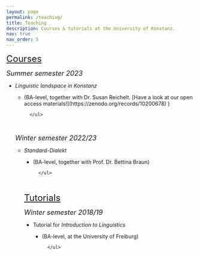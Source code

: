 ```yaml
---
layout: page
permalink: /teaching/
title: Teaching
description: Courses & tutorials at the University of Konstanz.
nav: true
nav_order: 5
---
```


<font size="+2"><u>Courses</u></font>

<p><font size="+1"><i>Summer semester 2023</i></font></p>

<ul>
  <li><i>Linguistic landspace in Konstanz</i></li>
      <ul>
          <li>
              (BA-level, together with Dr. Susan Reichelt. [Have a look at our open access materials!](https://zenodo.org/records/10200678) )
          </li>

      </ul>

</ul>

<br>

<p><font size="+1"><i>Winter semester 2022/23</i></font></p>

<ul>
  <li><i>Standard-Dialekt</i></li>
      <ul>
          <li>
              (BA-level, together with Prof. Dr. Bettina Braun)
          </li>

      </ul>

</ul>

<br>

<font size="+2"><u>Tutorials</u></font>

<p><font size="+1"><i>Winter semester 2018/19</i></font></p>

<ul>
  <li>Tutorial for <i>Introduction to Linguistics</i></li>
      <ul>
          <li>
              (BA-level, at the University of Freiburg)
          </li>

      </ul>

</ul>



